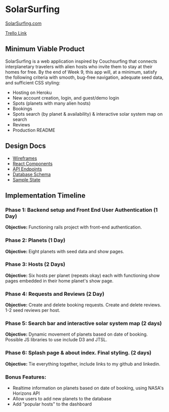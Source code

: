 SolarSurfing
============

[SolarSurfing.com](https://www.couchsurfing.com)

[Trello Link](https://trello.com/b/zjB9JjRf/solarsurfing)

Minimum Viable Product
----------------------

SolarSurfing is a web application inspired by Couchsurfing that connects interplanetary travelers with alien hosts who invite them to stay at their homes for free. By the end of Week 9, this app will, at a minimum, satisfy the following criteria with smooth, bug-free navigation, adequate seed data, and sufficient CSS styling:

+ Hosting on Heroku
+ New account creation, login, and guest/demo login
+ Spots (planets with many alien hosts)
+ Bookings
+ Spots search (by planet & availability) & interactive solar system map on search
+ Reviews
+ Production README

Design Docs
-----------

+ [Wireframes](https://github.com/djfletcher/SolarSurfing/tree/master/docs/wireframes)
+ [React Components](https://github.com/djfletcher/SolarSurfing/blob/master/docs/component-hierarchy.md)
+ [API Endpoints](https://github.com/djfletcher/SolarSurfing/blob/master/docs/api-endpoints.md)
+ [Database Schema](https://github.com/djfletcher/SolarSurfing/blob/master/docs/schema.md)
+ [Sample State](https://github.com/djfletcher/SolarSurfing/blob/master/docs/sample-state.md)

Implementation Timeline
-----------------------

### Phase 1: Backend setup and Front End User Authentication (1 Day)
**Objective:** Functioning rails project with front-end authentication.
### Phase 2: Planets (1 Day)
**Objective:** Eight planets with seed data and show pages.
### Phase 3: Hosts (2 Days)
**Objective:** Six hosts per planet (repeats okay) each with functioning show pages embedded in their home planet's show page.
### Phase 4: Requests and Reviews (2 Day)
**Objective:** Create and delete booking requests. Create and delete reviews. 1-2 seed reviews per host.
### Phase 5: Search bar and interactive solar system map (2 days)
**Objective:** Dynamic movement of planets based on date of booking. Possible JS libraries to use include D3 and JTSL.
### Phase 6: Splash page & about index. Final styling. (2 days)
**Objective:** Tie everything together, include links to my github and linkedin.
### Bonus Features:
+ Realtime information on planets based on date of booking, using NASA's Horizons API
+ Allow users to add new planets to the database
+ Add "popular hosts" to the dashboard
